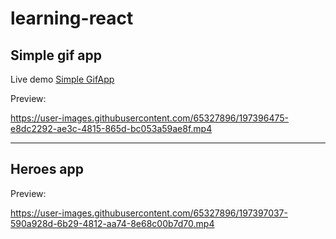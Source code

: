 # learning-react

## Simple gif app

Live demo [Simple GifApp](https://simple-gifapp.netlify.app/)

Preview:

https://user-images.githubusercontent.com/65327896/197396475-e8dc2292-ae3c-4815-865d-bc053a59ae8f.mp4

--- 

## Heroes app

Preview:

https://user-images.githubusercontent.com/65327896/197397037-590a928d-6b29-4812-aa74-8e68c00b7d70.mp4




